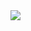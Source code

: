 <a href="https://github.com/devxb/gitanimals">
  <img src="https://render.gitanimals.org/farms/h0ngg0m"/>
</a>

